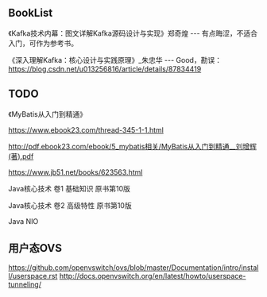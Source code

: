 ## BookList
《Kafka技术内幕：图文详解Kafka源码设计与实现》郑奇煌 --- 有点晦涩，不适合入门，可作为参考书。

《深入理解Kafka：核心设计与实践原理》_朱忠华 --- Good，勘误：https://blog.csdn.net/u013256816/article/details/87834419

## TODO
《MyBatis从入门到精通》

https://www.ebook23.com/thread-345-1-1.html

http://pdf.ebook23.com/ebook/5_mybatis相关/MyBatis从入门到精通__刘增辉(著).pdf

https://www.jb51.net/books/623563.html

Java核心技术 卷1 基础知识 原书第10版

Java核心技术 卷2 高级特性 原书第10版

Java NIO

## 用户态OVS
https://github.com/openvswitch/ovs/blob/master/Documentation/intro/install/userspace.rst
http://docs.openvswitch.org/en/latest/howto/userspace-tunneling/
